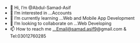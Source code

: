 - 👋 Hi, I’m @Abdul-Samad-Asif
- 👀 I’m interested in ...Accounts
- 🌱 I’m currently learning ...Web and Mobile App Development
- 💞️ I’m looking to collaborate on ...Web Developing
- 📫 How to reach me ...Email@samad.asif9@gmail.com & Tel:03012760285

<!---
Abdul-Samad-Asif/Abdul-Samad-Asif is a ✨ special ✨ repository because its `README.md` (this file) appears on your GitHub profile.
You can click the Preview link to take a look at your changes.
--->

